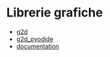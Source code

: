 # Librerie grafiche

- [g2d](https://github.com/fondinfo/fondinfo.github.io/tree/main/g2d/g2d.py)
- [g2d_pyodide](https://github.com/fondinfo/fondinfo.github.io/tree/main/g2d/g2d_pyodide.py)
- [documentation](https://github.com/fondinfo/fondinfo.github.io/tree/main/g2d/documentation.md)
